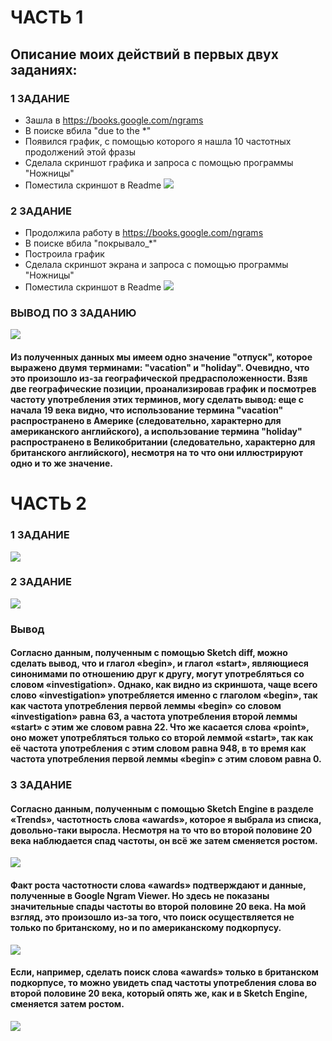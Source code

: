 # ЧАСТЬ 1
## Описание моих действий в первых двух заданиях:
### 1 ЗАДАНИЕ
+ Зашла в https://books.google.com/ngrams
+ В поиске вбила "due to the *"
+ Появился график, с помощью которого я нашла 10 частотных продолжений этой фразы
+ Сделала скриншот графика и запроса с помощью программы "Ножницы"
+ Поместила скриншот в Readme
![](https://github.com/Eveliya/hw6/blob/master/%D0%A1%D0%BD%D0%B8%D0%BC%D0%BE%D0%BA%201.PNG)
### 2 ЗАДАНИЕ
+ Продолжила работу в https://books.google.com/ngrams
+ В поиске вбила "покрывало_*"
+ Построила график
+ Сделала скриншот экрана и запроса с помощью программы "Ножницы"
+ Поместила скриншот в Readme
![](https://github.com/Eveliya/hw6/blob/master/%D0%A1%D0%BD%D0%B8%D0%BC%D0%BE%D0%BA%202.PNG)
### ВЫВОД ПО 3 ЗАДАНИЮ
![](https://github.com/Eveliya/hw6/blob/master/%D0%A1%D0%BD%D0%B8%D0%BC%D0%BE%D0%BA%203.PNG)
#### Из полученных данных мы имеем одно значение "отпуск", которое выражено двумя терминами: "vacation" и "holiday". Очевидно, что это произошло из-за географической предрасположенности. Взяв две географические позиции, проанализировав график и посмотрев частоту употребления этих терминов, могу сделать вывод: еще с начала 19 века видно, что использование термина "vacation" распространено в Америке (следовательно, характерно для американского английского), а использование термина "holiday" распространено в Великобритании (следовательно, характерно для британского английского), несмотря на то что они иллюстрируют одно и то же значение.
# ЧАСТЬ 2
### 1 ЗАДАНИЕ
![](https://github.com/Eveliya/hw6/blob/master/%D0%A1%D0%BD%D0%B8%D0%BC%D0%BE%D0%BA%204.PNG)
### 2 ЗАДАНИЕ
![](https://github.com/Eveliya/hw6/blob/master/%D0%A1%D0%BD%D0%B8%D0%BC%D0%BE%D0%BA%205.PNG)
### Вывод
#### Согласно данным, полученным с помощью Sketch diff, можно сделать вывод, что и глагол «begin», и глагол «start», являющиеся синонимами по отношению друг к другу, могут употребляться со словом «investigation». Однако, как видно из скриншота, чаще всего слово «investigation» употребляется именно с глаголом «begin», так как частота употребления первой леммы «begin» со словом «investigation» равна 63, а частота употребления второй леммы «start» с этим же словом равна 22. Что же касается слова «point», оно может употребляться только со второй леммой «start», так как её частота употребления с этим словом равна 948, в то время как частота употребления первой леммы «begin» с этим словом равна 0.
### 3 ЗАДАНИЕ
#### Согласно данным, полученным с помощью Sketch Engine в разделе «Trends», частотность слова «awards», которое я выбрала из списка, довольно-таки выросла. Несмотря на то что во второй половине 20 века наблюдается спад частоты, он всё же затем сменяется ростом.
![](https://github.com/Eveliya/hw6/blob/master/%D0%A1%D0%BD%D0%B8%D0%BC%D0%BE%D0%BA%206%D0%BE%D0%B9.PNG)
#### Факт роста частотности слова «awards» подтверждают и данные, полученные в Google Ngram Viewer. Но здесь не показаны значительные спады частоты во второй половине 20 века. На мой взгляд, это произошло из-за того, что поиск осуществляется не только по британскому, но и по американскому подкорпусу.
![](https://github.com/Eveliya/hw6/blob/master/%D0%A1%D0%BD%D0%B8%D0%BC%D0%BE%D0%BA%207.PNG)
#### Если, например, сделать поиск слова «awards» только в британском подкорпусе, то можно увидеть спад частоты употребления слова во второй половине 20 века, который опять же, как и в Sketch Engine, сменяется затем ростом.
![](https://github.com/Eveliya/hw6/blob/master/%D0%A1%D0%BD%D0%B8%D0%BC%D0%BE%D0%BA%208.PNG)
